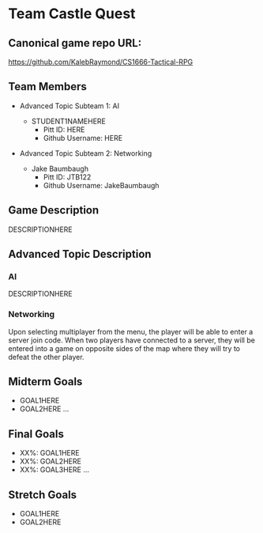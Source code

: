 # Team Castle Quest

## Canonical game repo URL:

https://github.com/KalebRaymond/CS1666-Tactical-RPG

## Team Members
* Advanced Topic Subteam 1: AI

	* STUDENT1NAMEHERE
		* Pitt ID: HERE
		* Github Username: HERE

* Advanced Topic Subteam 2: Networking

	* Jake Baumbaugh
		* Pitt ID: JTB122
		* Github Username: JakeBaumbaugh

## Game Description

DESCRIPTIONHERE

## Advanced Topic Description

### AI

DESCRIPTIONHERE
    
### Networking

Upon selecting multiplayer from the menu, the player will be able to enter a server join code. When two players have connected to a server, they will be entered into a game on opposite sides of the map where they will try to defeat the other player.

## Midterm Goals

* GOAL1HERE
* GOAL2HERE
...

## Final Goals

* XX%: GOAL1HERE
* XX%: GOAL2HERE
* XX%: GOAL3HERE
...

## Stretch Goals

* GOAL1HERE
* GOAL2HERE
